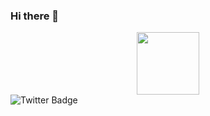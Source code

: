 ### Hi there 👋
<div id="header" align="center">
  <img src="https://media.giphy.com/media/M9gbBd9nbDrOTu1Mqx/giphy.gif" width="100"/>
</div>
  <img src="https://img.shields.io/badge/Twitter-blue?style=for-the-badge&logo=twitter&logoColor=white" alt="Twitter Badge"/>
